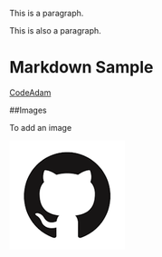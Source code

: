 

This is a paragraph.

This is also a paragraph.

# Markdown Sample
[CodeAdam](https://codeadam.ca)


##Images

To add an image

![Github Logo](images/Github.png)


